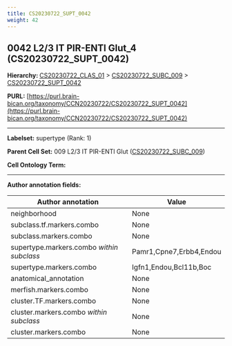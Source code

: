 ```yaml
---
title: CS20230722_SUPT_0042
weight: 42
---
```

## 0042 L2/3 IT PIR-ENTl Glut_4 (CS20230722_SUPT_0042)
<b>Hierarchy: </b>
[CS20230722_CLAS_01](../CS20230722_CLAS_01) >
[CS20230722_SUBC_009](../CS20230722_SUBC_009) >
[CS20230722_SUPT_0042](../CS20230722_SUPT_0042)

**PURL:** [https://purl.brain-bican.org/taxonomy/CCN20230722/CS20230722_SUPT_0042](https://purl.brain-bican.org/taxonomy/CCN20230722/CS20230722_SUPT_0042)

---


**Labelset:** supertype (Rank: 1)

**Parent Cell Set:** 009 L2/3 IT PIR-ENTl Glut ([CS20230722_SUBC_009](../CS20230722_SUBC_009))



**Cell Ontology Term:** 

[MARKER GENES.]: #


---

[TRANSFERRED ANNOTATIONS.]: #


[AUTHOR ANNOTATION FIELDS.]: #


**Author annotation fields:**

| Author annotation | Value |
|-------------------|-------|
|neighborhood|None|
|subclass.tf.markers.combo|None|
|subclass.markers.combo|None|
|supertype.markers.combo _within subclass_|Pamr1,Cpne7,Erbb4,Endou|
|supertype.markers.combo|Igfn1,Endou,Bcl11b,Boc|
|anatomical_annotation|None|
|merfish.markers.combo|None|
|cluster.TF.markers.combo|None|
|cluster.markers.combo _within subclass_|None|
|cluster.markers.combo|None|
